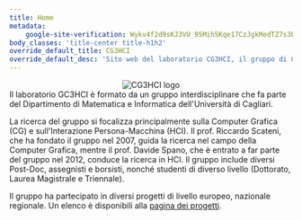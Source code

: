 ```yaml
---
title: Home
metadata:
    google-site-verification: Wykv4f2d9sKJ3VU_95Mih5Kqe17CzJgkMedTZ7s3Bw8
body_classes: 'title-center title-h1h2'
override_default_title: CG3HCI
override_default_desc: 'Sito web del laboratorio CG3HCI, il gruppo di Computer Graphics and Human Computer Interaction dell''Università di  Cagliari'
---
```


<div style="text-align: center">
<img src="/lab/user/pages/01.home/img/logocg3hci.png" alt="CG3HCI logo" />
</div>
Il laboratorio GC3HCI è formato da un gruppo interdisciplinare che 
fa parte del Dipartimento di Matematica e Informatica dell'Università
di Cagliari.

La ricerca del gruppo si focalizza principalmente sulla Computer Grafica (CG)
e sull'Interazione Persona-Macchina (HCI).
Il prof. Riccardo Scateni, che ha fondato il gruppo nel 2007, guida la 
ricerca nel campo della Computer Grafica, mentre il prof. Davide Spano, 
che è entrato a far parte del gruppo nel 2012, conduce la ricerca in HCI.
Il gruppo include diversi Post-Doc, assegnisti e borsisti, nonché studenti
di diverso livello (Dottorato, Laurea Magistrale e Triennale).

Il gruppo ha partecipato in diversi progetti di livello europeo, nazionale 
regionale. Un elenco è disponibili alla [pagina dei progetti](../projects).
